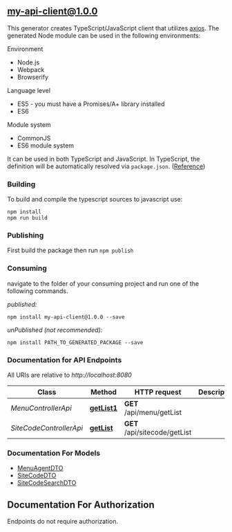 ## my-api-client@1.0.0

This generator creates TypeScript/JavaScript client that utilizes [axios](https://github.com/axios/axios). The generated Node module can be used in the following environments:

Environment
* Node.js
* Webpack
* Browserify

Language level
* ES5 - you must have a Promises/A+ library installed
* ES6

Module system
* CommonJS
* ES6 module system

It can be used in both TypeScript and JavaScript. In TypeScript, the definition will be automatically resolved via `package.json`. ([Reference](https://www.typescriptlang.org/docs/handbook/declaration-files/consumption.html))

### Building

To build and compile the typescript sources to javascript use:
```
npm install
npm run build
```

### Publishing

First build the package then run `npm publish`

### Consuming

navigate to the folder of your consuming project and run one of the following commands.

_published:_

```
npm install my-api-client@1.0.0 --save
```

_unPublished (not recommended):_

```
npm install PATH_TO_GENERATED_PACKAGE --save
```

### Documentation for API Endpoints

All URIs are relative to *http://localhost:8080*

Class | Method | HTTP request | Description
------------ | ------------- | ------------- | -------------
*MenuControllerApi* | [**getList1**](docs/MenuControllerApi.md#getlist1) | **GET** /api/menu/getList | 
*SiteCodeControllerApi* | [**getList**](docs/SiteCodeControllerApi.md#getlist) | **GET** /api/sitecode/getList | 


### Documentation For Models

 - [MenuAgentDTO](docs/MenuAgentDTO.md)
 - [SiteCodeDTO](docs/SiteCodeDTO.md)
 - [SiteCodeSearchDTO](docs/SiteCodeSearchDTO.md)


<a id="documentation-for-authorization"></a>
## Documentation For Authorization

Endpoints do not require authorization.

